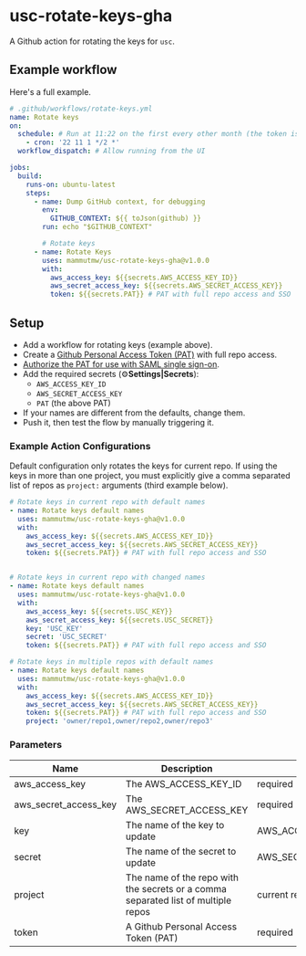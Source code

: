 # usc-rotate-keys-gha

A Github action for rotating the keys for `usc`.

## Example workflow

Here's a full example.

```yaml
# .github/workflows/rotate-keys.yml
name: Rotate keys
on:
  schedule: # Run at 11:22 on the first every other month (the token is old after 90 days)
    - cron: '22 11 1 */2 *'
  workflow_dispatch: # Allow running from the UI

jobs:
  build:
    runs-on: ubuntu-latest
    steps:
      - name: Dump GitHub context, for debugging
        env:
          GITHUB_CONTEXT: ${{ toJson(github) }}
        run: echo "$GITHUB_CONTEXT"

        # Rotate keys
      - name: Rotate Keys
        uses: mammutmw/usc-rotate-keys-gha@v1.0.0
        with:
          aws_access_key: ${{secrets.AWS_ACCESS_KEY_ID}}
          aws_secret_access_key: ${{secrets.AWS_SECRET_ACCESS_KEY}}
          token: ${{secrets.PAT}} # PAT with full repo access and SSO
```

## Setup

- Add a workflow for rotating keys (example above).
- Create a [Github Personal Access Token (PAT)](https://github.com/settings/tokens) with full repo access.
- [Authorize the PAT for use with SAML single sign-on](https://docs.github.com/en/github/authenticating-to-github/authenticating-with-saml-single-sign-on/authorizing-a-personal-access-token-for-use-with-saml-single-sign-on).
- Add the required secrets (:gear:**Settings|Secrets**):
  -  `AWS_ACCESS_KEY_ID`
  -  `AWS_SECRET_ACCESS_KEY`
  -  `PAT` (the above PAT)
- If your names are different from the defaults, change them.
- Push it, then test the flow by manually triggering it.

### Example Action Configurations

Default configuration only rotates the keys for current repo. If using
the keys in more than one project, you must explicitly give a comma separated
list of repos as `project:` arguments (third example below).

```yaml
# Rotate keys in current repo with default names
- name: Rotate keys default names
  uses: mammutmw/usc-rotate-keys-gha@v1.0.0
  with:
    aws_access_key: ${{secrets.AWS_ACCESS_KEY_ID}}
    aws_secret_access_key: ${{secrets.AWS_SECRET_ACCESS_KEY}}
    token: ${{secrets.PAT}} # PAT with full repo access and SSO


# Rotate keys in current repo with changed names
- name: Rotate keys default names
  uses: mammutmw/usc-rotate-keys-gha@v1.0.0
  with:
    aws_access_key: ${{secrets.USC_KEY}}
    aws_secret_access_key: ${{secrets.USC_SECRET}}
    key: 'USC_KEY'
    secret: 'USC_SECRET'
    token: ${{secrets.PAT}} # PAT with full repo access and SSO

# Rotate keys in multiple repos with default names
- name: Rotate keys default names
  uses: mammutmw/usc-rotate-keys-gha@v1.0.0
  with:
    aws_access_key: ${{secrets.AWS_ACCESS_KEY_ID}}
    aws_secret_access_key: ${{secrets.AWS_SECRET_ACCESS_KEY}}
    token: ${{secrets.PAT}} # PAT with full repo access and SSO
    project: 'owner/repo1,owner/repo2,owner/repo3'
```


### Parameters

| Name | Description | Default |
-------|-------------|----------|
| aws_access_key | The AWS_ACCESS_KEY_ID | required |
| aws_secret_access_key | The AWS_SECRET_ACCESS_KEY | required |
| key | The name of the key to update | AWS_ACCESS_KEY_ID |
| secret | The name of the secret to update | AWS_SECRET_ACCESS_KEY |
| project | The name of the repo with the secrets or a comma separated list of multiple repos | current repo |
| token | A Github Personal Access Token (PAT) | required |
